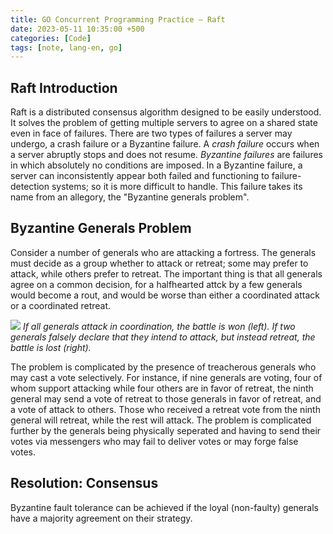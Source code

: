 ```yaml
---
title: GO Concurrent Programming Practice — Raft
date: 2023-05-11 10:35:00 +500
categories: [Code]
tags: [note, lang-en, go]
---
```


## Raft Introduction

Raft is a distributed consensus algorithm designed to be easily understood. It solves the problem of getting multiple servers to agree on a shared state even in face of failures. There are two types of failures a server may undergo, a crash failure or a Byzantine failure. A *crash failure* occurs when a server abruptly stops and does not resume. *Byzantine failures* are failures in which absolutely no conditions are imposed. In a Byzantine failure, a server can inconsistently appear both failed and functioning to failure-detection systems; so it is more difficult to handle. This failure takes its name from an allegory, the "Byzantine generals problem".

## Byzantine Generals Problem

Consider a number of generals who are attacking a fortress. The generals must decide as a group whether to attack or retreat; some may prefer to attack, while others prefer to retreat. The important thing is that all generals agree on a common decision, for a halfhearted attck by a few generals would become a rout, and would be worse than either a coordinated attack or a coordinated retreat.

![]({{site.url}}/assets/img/2023-05-17/Byzantine_Generals.png)
*If all generals attack in coordination, the battle is won (left). If two generals falsely declare that they intend to attack, but instead retreat, the battle is lost (right).*

The problem is complicated by the presence of treacherous generals who may cast a vote selectively. For instance, if nine generals are voting, four of whom support attacking while four others are in favor of retreat, the ninth general may send a vote of retreat to those generals in favor of retreat, and a vote of attack to others. Those who received a retreat vote from the ninth general will retreat, while the rest will attack. The problem is complicated further by the generals being physically seperated and having to send their votes via messengers who may fail to deliver votes or may forge false votes.

## Resolution: Consensus

Byzantine fault tolerance can be achieved if the loyal (non-faulty) generals have a majority agreement on their strategy. 